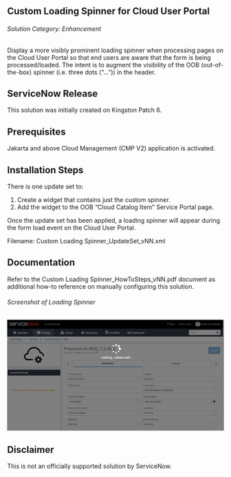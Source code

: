 ## Custom Loading Spinner for Cloud User Portal
###### Solution Category: Enhancement
Display a more visibly prominent loading spinner when processing pages on the Cloud User Portal so that end users are aware that the form is being processed/loaded.  The intent is to augment the visibility of the OOB (out-of-the-box) spinner (i.e. three dots (“…”)) in the header.


## ServiceNow Release

This solution was initially created on Kingston Patch 6.


## Prerequisites

Jakarta and above Cloud Management (CMP V2) application is activated.


## Installation Steps

There is one update set to:

1. Create a widget that contains just the custom spinner.
2. Add the widget to the OOB “Cloud Catalog Item” Service Portal page.

Once the update set has been applied, a loading spinner will appear during the form load event on the Cloud User Portal.

Filename: Custom Loading Spinner_UpdateSet_vNN.xml


## Documentation

Refer to the Custom Loading Spinner_HowToSteps_vNN.pdf document as additional how-to reference on manually configuring this solution.

###### Screenshot of Loading Spinner
<img src="images/CustomLoadingSpinner.png" width="700">


## Disclaimer
This is not an officially supported solution by ServiceNow.
